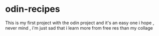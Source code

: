 # odin-recipes
This is my first project with the odin project and it's an easy one i hope , never mind , i'm just sad that i learn more from free res than my collage